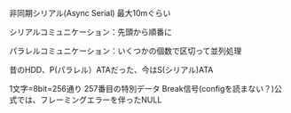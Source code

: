 ﻿非同期シリアル(Async Serial)
最大10mぐらい


シリアルコミュニケーション：先頭から順番に

パラレルコミュニケーション：いくつかの個数で区切って並列処理

昔のHDD、P(パラレル）ATAだった、今はS(シリアル)ATA


1文字=8bit=256通り 
257番目の特別データ Break信号(configを読まない？)公式では、フレーミングエラーを伴ったNULL
